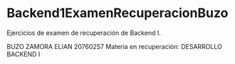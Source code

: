 # Backend1ExamenRecuperacionBuzo
Ejercicios de examen de recuperación de Backend I.

BUZO ZAMORA ELIAN
20760257
Materia en recuperación: DESARROLLO BACKEND I
